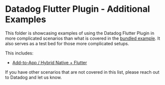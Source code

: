 # Datadog Flutter Plugin - Additional Examples

This folder is showcasing examples of using the Datadog Flutter Plugin in more complicated scenarios than what is covered in the [bundled example](../../packages/datadog_flutter_plugin/example/). It also serves as a test bed for those more complicated setups.

This includes:

* [Add-to-App / Hybrid Native + Flutter](./native-hybrid-app)

If you have other scenarios that are not covered in this list, please reach out to Datadog and let us know.